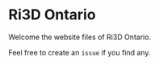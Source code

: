 # Ri3D Ontario
Welcome the website files of Ri3D Ontario.

Feel free to create an `issue` if you find any.